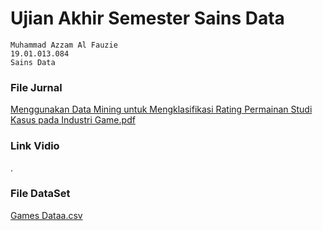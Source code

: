 # Ujian Akhir Semester Sains Data
```
Muhammad Azzam Al Fauzie
19.01.013.084
Sains Data
```

### File Jurnal

[Menggunakan Data Mining untuk Mengklasifikasi Rating Permainan Studi Kasus pada Industri Game.pdf](https://github.com/GeyxerZero/UAS_Sains-Data/files/10463421/Menggunakan.Data.Mining.untuk.Mengklasifikasi.Rating.Permainan.Studi.Kasus.pada.Industri.Game.pdf)

### Link Vidio

.

### File DataSet

[Games Dataa.csv](https://github.com/GeyxerZero/UAS_Sains-Data/files/10463429/Games.Dataa.csv)
